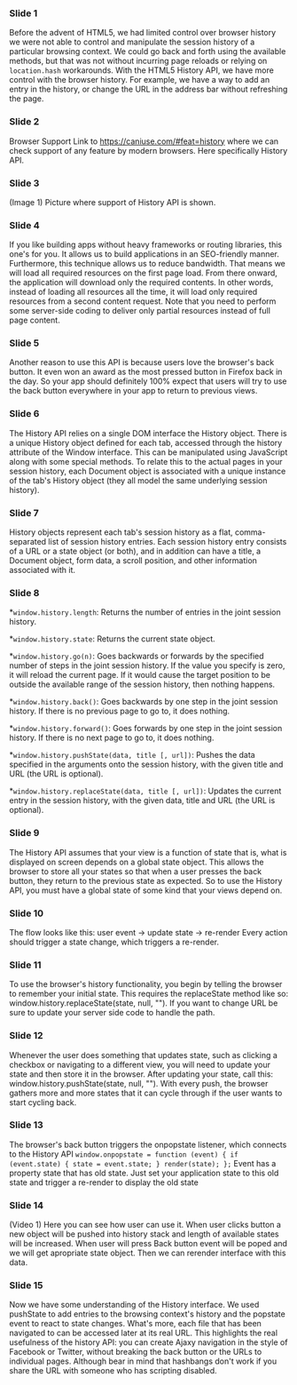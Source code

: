 ### Slide 1 
Before the advent of HTML5, we had limited control over browser
history we were not able to control and manipulate the session
history of a particular browsing context. We could go back and forth
using the available methods, but that was not without incurring page
reloads or relying on <code>location.hash</code> workarounds. With
the HTML5 History API, we have more control with the browser
history. For example, we have a way to add an entry in the history,
or change the URL in the address bar without refreshing the page.

### Slide 2
Browser Support
Link to https://caniuse.com/#feat=history where we can check support of any feature by modern browsers. Here specifically History API.

### Slide 3
(Image 1) Picture where support of History API is shown. 

### Slide 4
If you like building apps without heavy frameworks or routing
libraries, this one's for you.
It allows us to build applications in an SEO-friendly manner.
Furthermore, this technique allows us to reduce bandwidth. That
means we will load all required resources on the first page load.
From there onward, the application will download only the required
contents. In other words, instead of loading all resources all the
time, it will load only required resources from a second content
request. Note that you need to perform some server-side coding to
deliver only partial resources instead of full page content.

### Slide 5
Another reason to use this API is because users love the browser's
back button.
It even won an award as the most pressed button in Firefox back in the day. So your app should definitely 100% expect that users will try to use the back button everywhere in your app to return to previous views.


### Slide 6
The History API relies on a single DOM interface the History object. There is a unique History object defined for each tab, accessed through the history attribute of the Window interface. This can be manipulated using JavaScript along with some special methods. To relate this to the actual pages in your session history, each Document object is associated
with a unique instance of the tab's History object (they all model the same underlying session history).

### Slide 7
History objects represent each tab's session history as a flat, comma-separated list of session history entries. Each session history entry consists of a URL or a state object (or both), and in addition can have a title, a Document object, form data, a scroll position, and other information associated with it.

### Slide 8
*`window.history.length`: Returns the number of entries in the joint session history.

*`window.history.state`: Returns the current state object.

*`window.history.go(n)`: Goes backwards or forwards by the specified number of steps in the joint session history. If the value you specify is zero, it will reload the current page. If it would cause the target position to be outside the available range of the session history, then nothing happens.

*`window.history.back()`: Goes backwards by one step in the joint session history. If there is no previous page to go to, it does nothing.

*`window.history.forward()`: Goes forwards by one step in the joint session history. If there is no next page to go to, it does nothing.

*`window.history.pushState(data, title [, url])`: Pushes the data specified in the arguments onto the session history, with the given title and URL (the URL is optional).

*`window.history.replaceState(data, title [, url])`: Updates the current entry in the session history, with the given data, title and URL (the URL is optional).

### Slide 9
The History API assumes that your view is a function of state that is, what is displayed on screen depends on a global state object. This allows the browser to store all your states so that when a user presses the back button, they return to the previous state as expected.
So to use the History API, you must have a global state of some kind that your views depend on.

### Slide 10
The flow looks like this: user event -> update state -> re-render
Every action should trigger a state change, which triggers a re-render.

### Slide 11
To use the browser's history functionality, you begin by telling the browser to remember your initial state. This requires the replaceState method like so: window.history.replaceState(state, null, ""). If you want to change URL be sure to update your server side code to handle the path.

### Slide 12
Whenever the user does something that updates state, such as clicking a checkbox or navigating to a different view, you will need to update your state and then store it in the browser. After updating your state, call this: window.history.pushState(state, null, ""). With every push, the browser gathers more and more states that it can cycle through if the user wants to start cycling back.

### Slide 13
The browser's back button triggers the onpopstate listener, which connects to the History API
`window.onpopstate = function (event) {
if (event.state) {
state = event.state;
}
render(state);
};`
Event has a property state that has old state. Just set your application state to this old state and trigger a re-render to display the old state

### Slide 14
(Video 1) Here you can see how user can use it. When user clicks button a new object will be pushed into history stack and length of available states will be increased. When user will press Back button event will be poped and we will get apropriate state object. Then we can rerender interface with this data.

### Slide 15
Now we have some understanding of the History interface. We used pushState to add entries to the browsing context's history and the popstate event to react to state changes. What's more, each file that has been navigated to can be accessed later at its real URL. This highlights the real usefulness of the history API: you can create Ajaxy navigation in the style of Facebook or Twitter, without breaking the back button or the URLs to individual pages. Although bear in mind that hashbangs don't work if you share the URL with someone who has scripting disabled.